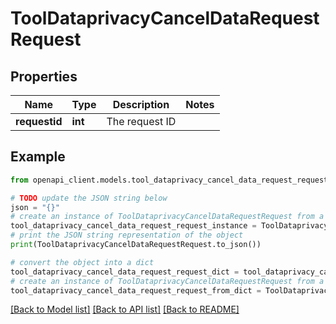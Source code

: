 # ToolDataprivacyCancelDataRequestRequest


## Properties

Name | Type | Description | Notes
------------ | ------------- | ------------- | -------------
**requestid** | **int** | The request ID | 

## Example

```python
from openapi_client.models.tool_dataprivacy_cancel_data_request_request import ToolDataprivacyCancelDataRequestRequest

# TODO update the JSON string below
json = "{}"
# create an instance of ToolDataprivacyCancelDataRequestRequest from a JSON string
tool_dataprivacy_cancel_data_request_request_instance = ToolDataprivacyCancelDataRequestRequest.from_json(json)
# print the JSON string representation of the object
print(ToolDataprivacyCancelDataRequestRequest.to_json())

# convert the object into a dict
tool_dataprivacy_cancel_data_request_request_dict = tool_dataprivacy_cancel_data_request_request_instance.to_dict()
# create an instance of ToolDataprivacyCancelDataRequestRequest from a dict
tool_dataprivacy_cancel_data_request_request_from_dict = ToolDataprivacyCancelDataRequestRequest.from_dict(tool_dataprivacy_cancel_data_request_request_dict)
```
[[Back to Model list]](../README.md#documentation-for-models) [[Back to API list]](../README.md#documentation-for-api-endpoints) [[Back to README]](../README.md)


